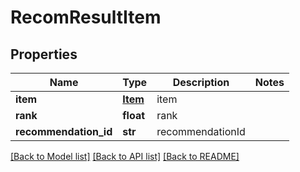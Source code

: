 # RecomResultItem

## Properties
Name | Type | Description | Notes
------------ | ------------- | ------------- | -------------
**item** | [**Item**](Item.md) | item | 
**rank** | **float** | rank | 
**recommendation_id** | **str** | recommendationId | 

[[Back to Model list]](../README.md#documentation-for-models) [[Back to API list]](../README.md#documentation-for-api-endpoints) [[Back to README]](../README.md)


